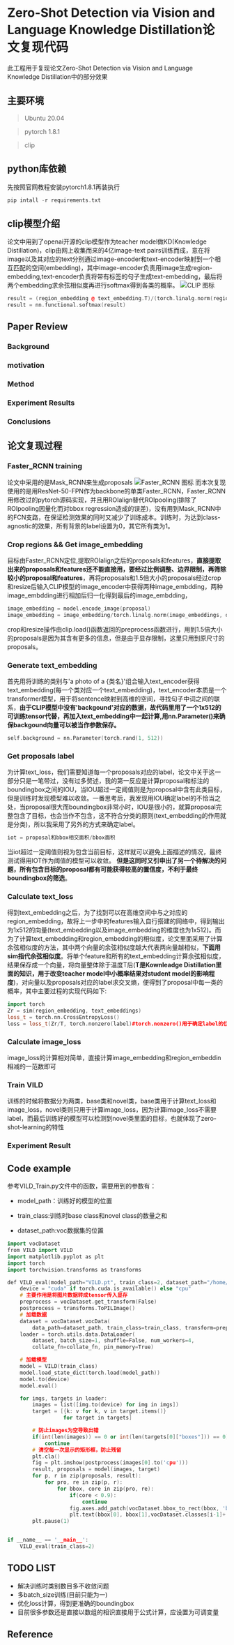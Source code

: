 # Zero-Shot Detection via Vision and Language Knowledge Distillation论文复现代码
此工程用于复现论文Zero-Shot Detection via Vision and Language Knowledge Distillation中的部分效果
## 主要环境
> Ubuntu 20.04

> pytorch 1.8.1

> clip

## python库依赖
先按照官网教程安装pytorch1.8.1再装执行
```cpp
pip intall -r requirements.txt
```

## clip模型介绍
论文中用到了openai开源的clip模型作为teacher model做KD(Knowledge Distillation)，clip由网上收集而来的4亿image-text pairs训练而成，意在将image以及其对应的text分别通过image-encoder和text-encoder映射到一个相互匹配的空间(embedding)，其中image-encoder负责用image生成region-embedding,text-encoder负责将带有标签的句子生成text-embedding，最后将两个embedding求余弦相似度再进行softmax得到各类的概率。
![CLIP 图标](imgs/CLIP.png)
```cpp
result = (region_embedding @ text_embedding.T)/(torch.linalg.norm(region_embedding, ord=1)*torch.linalg.norm(text_embedding, ord=1))
result = nn.functional.softmax(result)
```

## Paper Review
### Background

### motivation
### Method
### Experiment Results
### Conclusions

## 论文复现过程
### Faster_RCNN training
论文中采用的是Mask_RCNN来生成proposals
![Faster_RCNN 图标](imgs/faster_rcnn.jpg)
而本次复现使用的是用ResNet-50-FPN作为backbone的单类Faster_RCNN，Faster_RCNN用修改过的pytorch源码实现，并且用ROIalign替代ROIpooling(排除了ROIpooling因量化而对bbox regression造成的误差)，没有用到Mask_RCNN中的FCN支路，在保证检测效果的同时又减少了训练成本。训练时，为达到class-agnostic的效果，所有背景的label设置为0，其它所有类为1。

### Crop regions && Get image_embedding
目标由Faster_RCNN定位,提取ROIalign之后的proposals和features，**直接提取出来的proposals和features还不能直接用，要经过比例调整、边界限制，再筛除较小的proposal和features**，再将proposals和1.5倍大小的proposals经过crop和resize后输入CLIP模型的image_encoder中获得两种image_embdding，两种image_embdding进行相加后归一化得到最后的image_embdding，

```cpp
image_embedding = model.encode_image(proposal)
image_embedding = image_embedding/torch.linalg.norm(image_embeddings, ord=1, dim=2)
```
crop和resize操作由clip.load()函数返回的preprocess函数进行，用到1.5倍大小的proposals是因为其含有更多的信息，但是由于显存限制，这里只用到原尺寸的proposals。

### Generate text_embedding
首先用将训练的类别与'a photo of a {类名}'组合输入text_encoder获得text_embedding(每一个类对应一个text_embedding)，text_encoder本质是一个transformer模型，用于将sentence映射到高维的空间，寻找句子中词之间的联系，**由于CLIP模型中没有'backgound'对应的数据，故代码里用了一个1x512的可训练tensor代替，再加入text_embedding中一起计算,用nn.Parameter()来确保backgound向量可以被当作参数保存。**
```cpp
self.background = nn.Parameter(torch.rand(1, 512))
```
### Get proposals label
为计算text_loss，我们需要知道每一个proposals对应的label，论文中关于这一部分只是一笔带过，没有过多赘述，我的第一反应是计算proposal和标注的boundingbox之间的IOU，当IOU超过一定阈值则是为proposal中含有此类目标，但是训练时发现模型难以收敛。一番思考后，我发现用IOU确定label的不恰当之处，当proposal很大而boundingbox非常小时，IOU是很小的，就算proposal完整包含了目标，也会当作不包含，这不符合分类的原则(text_embedding的作用就是分类)，所以我采用了另外的方式来确定label。
```cpp
iot = proposal和bbox相交面积/bbox面积
```
当iot超过一定阈值则视为包含当前目标，这样就可以避免上面描述的情况，最终测试得用IOT作为阈值的模型可以收敛。
**但是这同时又引申出了另一个待解决的问题，所有包含目标的proposal都有可能获得较高的置信度，不利于最终boundingbox的筛选**。

### Calculate text_loss
得到text_embedding之后，为了找到可以在高维空间中与之对应的region_embedding，故将上一步中的features输入自行搭建的网络中，得到输出为1x512的向量(text_embedding以及image_embedding的维度也为1x512)。而为了计算text_embedding和region_embedding的相似度，论文里面采用了计算余弦相似度的方法，其中两个向量的余弦相似度越大代表两向量越相似，**下面用sim指代余弦相似度**。将单个feature和所有的text_embedding计算余弦相似度，结果保存成一个向量，将向量整体除于温度T后(**T是Kownleadge Distillation里面的知识，用于改变teacher model中小概率结果对student model的影响程度**)，对向量以及proposals对应的label求交叉熵，便得到了proposal中每一类的概率，其中主要过程的实现代码如下:
```cpp
import torch
Zr = sim(region_embedding, text_embeddings)
loss_t = torch.nn.CrossEntropyLoss()
loss = loss_t(Zr/T, torch.nonzero(label)#torch.nonzero()用于确定label的位置
```

### Calculate image_loss
image_loss的计算相对简单，直接计算image_embedding和region_embeddin相减的一范数即可

### Train VILD
训练的时候将数据分为两类，base类和novel类，base类用于计算text_loss和image_loss，novel类则只用于计算image_loss，因为计算image_loss不需要label，而最后训练好的模型可以检测到novel类里面的目标，也就体现了zero-shot-learning的特性

### Experiment Result


## Code example
参考VILD_Train.py文件中的函数，需要用到的参数有：

- model_path：训练好的模型的位置

- train_class:训练时base class和novel class的数量之和

- dataset_path:voc数据集的位置
```cpp
import vocDataset
from VILD import VILD
import matplotlib.pyplot as plt
import torch
import torchvision.transforms as transforms

def VILD_eval(model_path="VILD.pt", train_class=2, dataset_path="/home/llrt/文档/VOCdevkit/VOC2012"):
    device = "cuda" if torch.cuda.is_available() else "cpu"
    # 主要作用是将图片数据转成tensor传入显存
    preprocess = vocDataset.get_transform(False)
    postprocess = transforms.ToPILImage()
    # 加载数据
    dataset = vocDataset.vocData(
        data_path=dataset_path, train_class=train_class, transform=preprocess)
    loader = torch.utils.data.DataLoader(
        dataset, batch_size=1, shuffle=False, num_workers=4,
        collate_fn=collate_fn, pin_memory=True)

    # 加载模型
    model = VILD(train_class)
    model.load_state_dict(torch.load(model_path))
    model.to(device)
    model.eval()

    for imgs, targets in loader:
        images = list([img.to(device) for img in imgs])
        target = [{k: v for k, v in target.items()}
                  for target in targets]

        # 防止images为空导致出错
        if(int(len(images)) == 0 or int(len(targets[0]["boxes"])) == 0):
            continue
        # 清空每一次显示的矩形框，防止残留
        plt.cla()
        fig = plt.imshow(postprocess(images[0].to('cpu')))
        result, proposals = model(images, target)
        for p, r in zip(proposals, result):
            for pro, re in zip(p, r):
                for bbox, core in zip(pro, re):
                    if(core < 0.9):
                        continue
                    fig.axes.add_patch(vocDataset.bbox_to_rect(bbox, 'blue'))
                    plt.text(bbox[0], bbox[1],vocDataset.classes[i-1]+': '+str(round(core, 2)))
        plt.pause(1)


if __name__ == '__main__':
    VILD_eval(train_class=2)
```

## TODO LIST
- 解决训练时类别数目多不收敛问题
- 多batch_size训练(目前只能为一)
- 优化loss计算，得到更准确的boundingbox
- 目前很多参数还是直接以数组的相识直接用于公式计算，应设置为可调变量

## Reference
